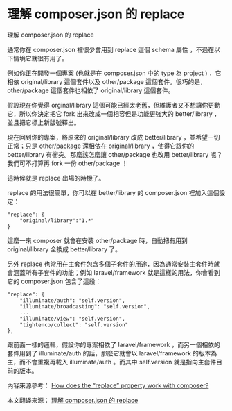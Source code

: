 # 理解 composer.json 的 replace
理解 composer.json 的 replace

通常你在 composer.json 裡很少會用到 replace 這個 schema 屬性 ，不過在以下情境它就很有用了。

例如你正在開發一個專案 (也就是在 composer.json 中的 type 為 project ) ，它相依 original/library 這個套件以及 other/package 這個套件。很巧的是， other/package 這個套件也相依了 original/library 這個套件。



假設現在你覺得 orginal/library 這個可能已經太老舊，但維護者又不想讓你更動它，所以你決定把它 fork 出來改成一個相容但是功能更強大的 better/library ，並且把它標上新版號釋出。

現在回到你的專案，將原來的 original/library 改成 better/library ，並希望一切正常；只是 other/package 還相依在 original/library ，使得它跟你的 better/library 有衝突。那麼該怎麼讓 other/package 也改用 better/library 呢？我們可不打算再 fork 一份 other/package ！

這時候就是 replace 出場的時機了。

replace 的用法很簡單，你可以在 better/library 的 composer.json 裡加入這個設定：

```
"replace": {
    "original/library":"1.*"
}
```

這麼一來 composer 就會在安裝 other/package 時，自動把有用到 original/library 全換成 better/library 了。



另外 replace 也常用在主套件包含多個子套件的用途，因為通常安裝主套件時就會涵蓋所有子套件的功能；例如 laravel/framework 就是這樣的用法，你會看到它的 composer.json 包含了這段：

```
"replace": {
    "illuminate/auth": "self.version",
    "illuminate/broadcasting": "self.version",
    ...
    "illuminate/view": "self.version",
    "tightenco/collect": "self.version"
},
```

跟前面一樣的邏輯，假設你的專案相依了 laravel/framework ，而另一個相依的套件用到了 illuminate/auth 的話，那麼它就會以 laravel/framework 的版本為主，而不會重複再載入 illuminate/auth 。而其中 self.version 就是指向主套件目前的版本。

內容來源參考： [How does the “replace” property work with composer?](http://stackoverflow.com/questions/18882201/how-does-the-replace-property-work-with-composer/18905069#18905069)

本文翻译来源： [理解 composer.json 的 replace](https://jaceju.net/composer-replace/)